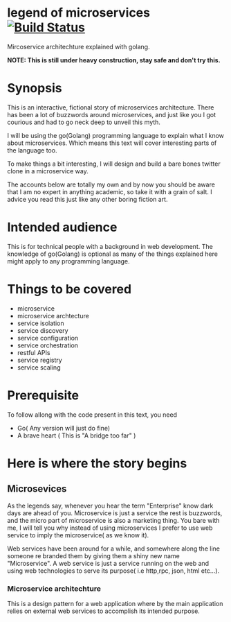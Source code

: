 # legend of microservices [![Build Status](https://travis-ci.org/gernest/legend.svg)](https://travis-ci.org/gernest/legend)

Mircoservice architechture explained with golang.


__NOTE: This is still under heavy construction, stay safe and don't try this.__

# Synopsis
This is an interactive, fictional story of microservices architecture. There has
been a lot of buzzwords around microservices, and just like you I got courious
and had to go neck deep to unveil this myth.

I will be using the go(Golang) programming language to explain what I know about
microservices. Which means this text will cover interesting parts of the
language too.

To make things a bit interesting, I will design and build a bare bones twitter
clone in a microservice way.

The accounts below are totally my own and by now you should be aware that I am
no expert in anything academic, so take it with a grain of salt. I advice you
read this just like any other boring fiction art. 

# Intended audience
This is for technical people with a background in web development. The knowledge
of go(Golang) is optional as many of the things explained here might apply to
any programming language.

# Things to be covered

* microservice
* microservice archtecture
* service isolation
* service discovery
* service configuration
* service orchestration
* restful APIs
* service registry
* service scaling


# Prerequisite

To follow allong with the code present in this text, you need

* Go( Any version will just do fine)
* A brave heart ( This is "A bridge too far" )

# Here is where the story begins

## Microsevices

As the legends say, whenever you hear the term "Enterprise" know dark days are
ahead of you. Microservice is just a service the rest is buzzwords, and the
micro part of microservice is also a marketing thing. You bare with me, I will
tell you why instead of using microservices I prefer to use web service to imply
the microservice( as we know it).

Web services have been around for a while, and somewhere along the line someone
re branded them by giving them a shiny new name "Microservice". A web
service is just a service running on the web and using web technologies to serve
its purpose( i.e http,rpc,  json, html etc...).

### Microservice architechture

This is a design pattern for a web application where by the main application
relies on external web services to accomplish its intended purpose.


